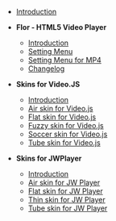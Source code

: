 - [Introduction](/)
- **Flor - HTML5 Video Player**
  - [Introduction](/flor/README.md)
  - [Setting Menu](./flor/setting-menu.md)
  - [Setting Menu for MP4](./flor/setting-mp4.md)
  - [Changelog](./flor/changelog.md)

- **Skins for Video.JS**
  - [Introduction](/videojs/README.md)
  - [Air skin for Video.js](/videojs/air/README.md)
  - [Flat skin for Video.js](/videojs/flat/README.md)
  - [Fuzzy skin for Video.js](/videojs/fuzzy/README.md)
  - [Soccer skin for Video.js](/videojs/soccer/README.md)
  - [Tube skin for Video.js](/videojs/tube/README.md)

- **Skins for JWPlayer**
  - [Introduction](/jwplayer/README.md)
  - [Air skin for JW Player](/jwplayer/air/README.md)
  - [Flat skin for JW Player](/jwplayer/flat/README.md)
  - [Thin skin for JW Player](/jwplayer/thin/README.md)
  - [Tube skin for JW Player](/jwplayer/tube/README.md)